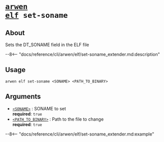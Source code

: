 <!--- This file is autogenerated. Do not edit manually! -->
# <code>[arwen](../../arwen.md) [elf](../elf.md) set-soname</code>

## About
Sets the DT_SONAME field in the ELF file

--8<-- "docs/reference/cli/arwen/elf/set-soname_extender.md:description"

## Usage
```
arwen elf set-soname <SONAME> <PATH_TO_BINARY>
```

## Arguments
- <a id="arg-<SONAME>" href="#arg-<SONAME>">`<SONAME>`</a>
:  SONAME to set
<br>**required**: `true`
- <a id="arg-<PATH_TO_BINARY>" href="#arg-<PATH_TO_BINARY>">`<PATH_TO_BINARY>`</a>
:  Path to the file to change
<br>**required**: `true`

--8<-- "docs/reference/cli/arwen/elf/set-soname_extender.md:example"
